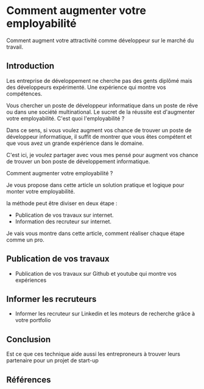 # Comment augmenter votre employabilité

Comment augment votre attractivité comme développeur sur le marché du travail.

## Introduction

<!-- accroche -->
Les entreprise de développement ne cherche pas des gents diplômé mais des développeurs expérimenté. Une expérience qui montre vos compétences.

<!-- Définition -->
Vous chercher un poste de développeur informatique dans un poste de rêve ou dans une société multinational. 
Le sucret de la réussite est d'augmenter votre employabilité. 
C'est quoi l'employabilité ?

<!-- Problématique -->
Dans ce sens, si vous voulez augment vos chance de trouver un poste de développeur informatique, il suffit de montrer que vous êtes compétent et que vous avez un grande expérience dans le domaine.

C'est ici, je voulez partager avec vous mes pensé pour augment vos chance de trouver un bon poste de développement informatique.

Comment augmenter votre employabilité ?

<!-- plan de l'article -->
Je vous propose dans cette article un solution pratique et logique pour monter votre employabilité.

la méthode peut être diviser en deux étape : 

- Publication de vos travaux sur internet.
- Information des recruteur sur internet.

Je vais vous montre dans cette article, comment réaliser chaque étape comme un pro.

## Publication de vos travaux

<!-- Description -->
- Publication de vos travaux sur Github et youtube qui montre vos expériences
<!-- Conseil de réalisation -->

<!-- Critère de réussite -->

## Informer les recruteurs

<!-- Description -->
- Informer les recruteur sur Linkedin et les moteurs de recherche grâce à votre portfolio
<!-- Conseil de réalisation -->
<!-- Critère de réussite -->

## Conclusion

<!-- Résumé du poste -->
<!-- Invitation à commenter ce poste -->
<!-- ouverture  -->
Est ce que ces technique aide aussi les entreproneurs à trouver leurs partenaire pour un projet de start-up

## Références 